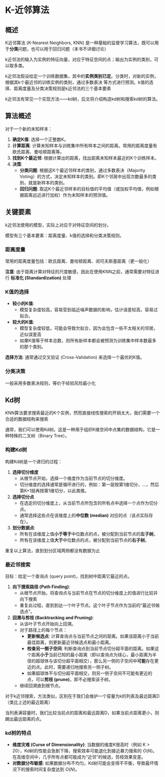 # K-近邻算法

## 概述

K近邻算法 (K-Nearest Neighbors, KNN) 是一种基础的监督学习算法，既可以用于**分类**问题，也可以用于回归问题（本书不详细讨论）

k近邻法的输入为实例的特征向量，对应于特征空间的点；输出为实例的类别，可以取多类。

k近邻法假设给定一个训练数据集，其中的**实例类别已定**。分类时，对新的实例，根据其k个最近邻的训练实例的类别，通过多数表决
等方式进行预测。k值的选择、距离度量及分类决策规则是k近邻法的三个基本要素

k近邻法有常见一个实现方法——kd树，后文将介绍构造kd树和搜索kd树的算法。

## 算法概述

对于一个新的未知样本：

1.  **确定K值**: 选择一个正整数K。
2.  **计算距离**: 计算未知样本与训练集中所有样本之间的距离。常用的距离度量有欧氏距离、曼哈顿距离等。
3.  **找到K个最近邻**: 根据计算出的距离，找出距离未知样本最近的K个训练样本。
4.  **决策**:
	* **分类问题**: 根据这K个最近邻样本的类别，通过多数表决（Majority Voting）的方式，决定未知样本的类别。即K个邻居中出现次数最多的类别，就是新样本的类别。
	* **回归问题**: 取这K个最近邻样本的目标值的平均值（或加权平均值，例如根据距离远近进行加权）作为未知样本的预测值。

## 关键要素

k近邻法使用的模型，实际上对应于对特征空间的划分。

模型有三个基本要素：距离度量、k值的选择和分类决策规则。

### 距离度量

常用的距离度量包括：欧氏距离、曼哈顿距离、闵可夫斯基距离（更一般化）

**注意**: 由于距离计算对特征的尺度敏感，因此在使用KNN之前，通常需要对特征进行 **标准化 (Standardization)** 处理

### K值的选择

* **较小的K值**:
	* 模型复杂度较高，容易受到临近噪声数据的影响，估计误差较高，容易过拟合。
* **较大的K值**:
	* 模型复杂度较低，可能会导致欠拟合，因为会包含一些不太相关的邻居，近似误差高
	* 如果K值等于样本总数，则所有新样本都会被预测为训练集中样本数最多的那个类别。

**选择方法**: 通常通过交叉验证 (Cross-Validation) 来选择一个最优的K值。

### 分类决策

一般采用多数表决规则，等价于经验风险最小化



## Kd树 

KNN算法要求搜索最近的K个实例，然而直接线性搜索的开销太大，我们需要一个合适的数据结构来搜索

通常，我们可以使用Kd树。这是一种用于组织K维空间中点集的数据结构，它是一种特殊的二叉树（Binary Tree）。

### 构建Kd树

构建Kd树是一个递归的过程：

1.  **选择切分维度** 
	* 从根节点开始，选择一个维度作为当前节点的切分维度。
	* 切分维度的选择通常是循环进行的，例如：第一层按第1维切分，...，然后第K+1层再按第1维切分，以此类推。
2.  **选择切分点**
	* 在选定的切分维度上，从当前节点所包含的所有点中选择一个点作为切分点。
	* 通常选择这些点在该维度上的**中位数 (median)** 对应的点（该点实际存在）。
3.  **划分数据点**:
	* 所有在该维度上值**小于等于**中位数点的点，被分配到当前节点的**左子树**。
	* 所有在该维度上值**大于**中位数点的点，被分配到当前节点的**右子树**。

重复以上算法，直到划分区域两侧都没有数据为止

### 最近邻搜索

目标：给定一个查询点 (query point)，找到树中距离它最近的点。

1.  **向下搜索路径 (Path Finding)**:
	* 从根节点开始，将查询点与当前节点在节点的切分维度上的值进行比较并向下搜索
	* 重复此过程，直到到达一个叶子节点。这个叶子节点作为当前的“最近邻候选点”。
2.  **回溯与剪枝 (Backtracking and Pruning)**:
	* 从该叶子节点开始向上回溯。
	* 对于路径上的每个节点：
		* **更新候选点**: 计算查询点与当前节点之间的距离。如果该距离小于当前最佳距离，则更新最近邻候选点和最小距离。
		* **检查另一侧子空间**: 判断查询点到当前节点切分超平面的距离。如果这个距离**小于**当前已知的最小距离（即以查询点为球心，最小距离为半径的超球体与该切分超平面相交），那么另一侧的子空间中**可能**存在更近的点。此时，需要递归地搜索另一侧子树。
		* 如果超球体不与切分超平面相交，则另一侧子空间不可能有更近的点，可以**剪枝 (prune)**，即不必搜索该子树。
	* 继续回溯直到根节点。

对于k近邻搜索，方法类似，区别在于我们会维护一个容量为k的列表及最远距离D（类比上述的最近距离）

当列表满容量时，我们比较当前点的距离和最远距离D，如果当前点距离更小，则踢出最远距离的点。

### kd树的特点

* **维度灾难 (Curse of Dimensionality)**: 当数据的维度K很高时（例如 K > 20），Kd树的性能会急剧下降，搜索效率可能退化到接近暴力搜索的 $O(N)$。在高维空间中，几乎所有点都可能成为“近邻”的候选，剪枝效果变差。
* **对数据分布敏感**: 如果数据分布不均匀，Kd树可能会变得不平衡，导致最坏情况下的搜索时间复杂度达到 $O(N)$。